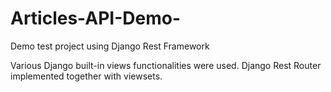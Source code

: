 # Articles-API-Demo-
Demo test project using Django Rest Framework

Various Django built-in views functionalities were used. Django Rest Router implemented together with viewsets.
